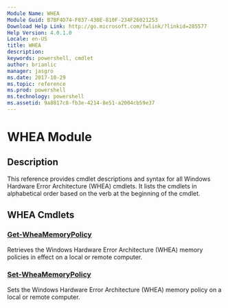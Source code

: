 ```yaml
---
Module Name: WHEA
Module Guid: B7BF4D74-F837-430E-810F-234F26021253
Download Help Link: http://go.microsoft.com/fwlink/?linkid=285577
Help Version: 4.0.1.0
Locale: en-US
title: WHEA
description: 
keywords: powershell, cmdlet
author: brianlic
manager: jasgro
ms.date: 2017-10-29
ms.topic: reference
ms.prod: powershell
ms.technology: powershell
ms.assetid: 9a8817c8-fb3e-4214-8e51-a2004cb59e37
---
```


# WHEA Module
## Description
This reference provides cmdlet descriptions and syntax for all Windows Hardware Error Architecture (WHEA) cmdlets. It lists the cmdlets in alphabetical order based on the verb at the beginning of the cmdlet.

## WHEA Cmdlets
### [Get-WheaMemoryPolicy](./Get-WheaMemoryPolicy.md)
Retrieves the Windows Hardware Error Architecture (WHEA) memory policies in effect on a local or remote computer.

### [Set-WheaMemoryPolicy](./Set-WheaMemoryPolicy.md)
Sets the Windows Hardware Error Architecture (WHEA) memory policy on a local or remote computer.

